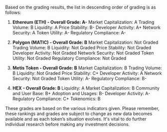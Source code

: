 Based on the grading results, the list in descending order of grading is as follows:

1. **Ethereum (ETH) - Overall Grade: A-**
   Market Capitalization: A
   Trading Volume: B
   Liquidity: A
   Price Stability: B-
   Developer Activity: A+
   Network Security: A
   Token Utility: A-
   Regulatory Compliance: A-
   
2. **Polygon (MATIC) - Overall Grade: B**
    Market Capitalization: Not Graded
    Trading Volume: B
    Liquidity: Not Graded
    Price Stability: Not Graded
    Developer Activity: Not Graded
    Network Security: Not Graded
    Token Utility: Not Graded
    Regulatory Compliance: Not Graded

3. **Metis Token - Overall Grade: B**
    Market Capitalization: B
    Trading Volume: B
    Liquidity: Not Graded
    Price Stability: C+
    Developer Activity: A
    Network Security: Not Graded
    Token Utility: A-
    Regulatory Compliance: B-
   
4. **HEX - Overall Grade: B**
    Liquidity: A
    Market Capitalization: B
    Community and User Base: B+
    Adoption and Usages: B-
    Developer Activity: A-
    Regulatory Compliance: C+
    Tokenomics: B

These grades are based on the various indicators given. Please remember, these rankings and grades are subject to change as new data becomes available and as each token’s situation evolves. It's vital to do further individual research before making any investment decisions.
